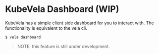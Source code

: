 
# KubeVela Dashboard (WIP)

KubeVela has a simple client side dashboard for you to interact with. The functionality is equivalent to the vela cli.

```console
$ vela dashboard
```

> NOTE: this feature is still under development.
